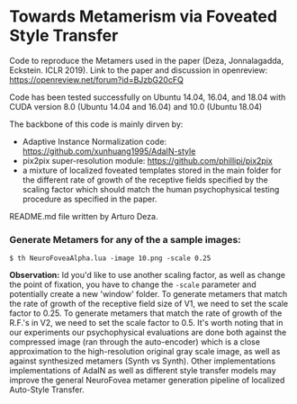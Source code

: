 # Towards Metamerism via Foveated Style Transfer 
Code to reproduce the Metamers used in the paper (Deza, Jonnalagadda, Eckstein. ICLR 2019). Link to the paper and discussion in openreview: https://openreview.net/forum?id=BJzbG20cFQ

Code has been tested successfully on Ubuntu 14.04, 16.04, and 18.04 with CUDA version 8.0 (Ubuntu 14.04 and 16.04) and 10.0 (Ubuntu 18.04)

The backbone of this code is mainly dirven by:
* Adaptive Instance Normalization code: https://github.com/xunhuang1995/AdaIN-style
* pix2pix super-resolution module: https://github.com/phillipi/pix2pix
* a mixture of localized foveated templates stored in the main folder for the different rate of growth of the receptive fields specified by the scaling factor which should match the human psychophysical testing procedure as specified in the paper.

README.md file written by Arturo Deza.

### Generate Metamers for any of the a sample images:

```
$ th NeuroFoveaAlpha.lua -image 10.png -scale 0.25
```

__Observation:__ Id you'd like to use another scaling factor, as well as change the point of fixation, you have to change the `-scale` parameter and potentially create a new 'window' folder. To generate metamers that match the rate of growth of the receptive field size of V1, we need to set the scale factor to 0.25. To generate metamers that match the rate of growth of the R.F.'s in V2, we need to set the scale factor to 0.5. It's worth noting that in our experiments our psychophysical evaluations are done both against the compressed image (ran through the auto-encoder) which is a close approximation to the high-resolution original gray scale image, as well as against synthesized metamers (Synth vs Synth). Other implementations implementations of AdaIN as well as different style transfer models may improve the general NeuroFovea metamer generation pipeline of localized Auto-Style Transfer.
